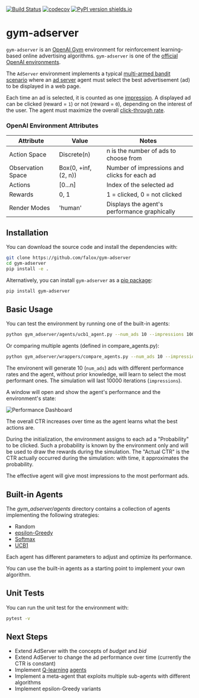 [![Build Status](https://travis-ci.com/falox/gym-adserver.svg?branch=master)](https://travis-ci.com/falox/gym-adserver)
[![codecov](https://codecov.io/gh/falox/gym-adserver/branch/master/graph/badge.svg)](https://codecov.io/gh/falox/gym-adserver)
[![PyPI version shields.io](https://img.shields.io/pypi/v/gym-adserver.svg)](https://pypi.python.org/pypi/gym-adserver/)

# gym-adserver

`gym-adserver` is an [OpenAI Gym](https://github.com/openai/gym) environment for reinforcement learning-based online advertising algorithms. `gym-adserver` is one of the [official OpenAI environments](https://www.gymlibrary.dev/environments/third_party_environments/).

The `AdServer` environment implements a typical [multi-armed bandit scenario](https://en.wikipedia.org/wiki/Multi-armed_bandit) where an [ad server](https://en.wikipedia.org/wiki/Ad_serving) agent must select the best advertisement (ad) to be displayed in a web page.

Each time an ad is selected, it is counted as one [impression](https://en.wikipedia.org/wiki/Impression_(online_media)). A displayed ad can be clicked (reward = `1`) or not (reward = `0`), depending on the interest of the user. The agent must maximize the overall [click-through rate](https://en.wikipedia.org/wiki/Click-through_rate).

### OpenAI Environment Attributes

| Attribute | Value | Notes
|--|--|--|
| Action Space | Discrete(n) |  n is the number of ads to choose from
| Observation Space| Box(0, +inf, (2, n)) | Number of impressions and clicks for each ad
| Actions | [0...n] | Index of the selected ad
| Rewards | 0, 1 | 1 = clicked, 0 = not clicked
| Render Modes | 'human' | Displays the agent's performance graphically

## Installation

You can download the source code and install the dependencies with:

```bash
git clone https://github.com/falox/gym-adserver
cd gym-adserver
pip install -e .
```

Alternatively, you can install `gym-adserver` as a [pip package](https://pypi.org/project/gym-adserver/):

```bash
pip install gym-adserver
```

## Basic Usage

You can test the environment by running one of the built-in agents:

```bash
python gym_adserver/agents/ucb1_agent.py --num_ads 10 --impressions 10000
```

Or comparing multiple agents (defined in compare_agents.py):

```bash
python gym_adserver/wrappers/compare_agents.py --num_ads 10 --impressions 10000
```

The environent will generate 10 (`num_ads`) ads with different performance rates and the agent, without prior knowledge, will learn to select the most performant ones. The simulation will last 10000 iterations (`impressions`).

A window will open and show the agent's performance and the environment's state:

![Performance Dashboard](https://raw.githubusercontent.com/falox/gym-adserver/master/docs/ucb1.png)

The overall CTR increases over time as the agent learns what the best actions are.

During the initialization, the environment assigns to each ad a "Probability" to be clicked. Such a probability is known by the environment only and will be used to draw the rewards during the simulation. The "Actual CTR" is the CTR actually occurred during the simulation: with time, it approximates the probability.

The effective agent will give most impressions to the most performant ads.

## Built-in Agents

The _gym_adserver/agents_ directory contains a collection of agents implementing the following strategies:

- Random
- [epsilon-Greedy](https://en.wikipedia.org/wiki/Multi-armed_bandit#Semi-uniform_strategies)
- [Softmax](https://en.wikipedia.org/wiki/Softmax_function#Reinforcement_learning)
- [UCB1](https://en.wikipedia.org/wiki/Monte_Carlo_tree_search#Exploration_and_exploitation)

Each agent has different parameters to adjust and optimize its performance.

You can use the built-in agents as a starting point to implement your own algorithm.

## Unit Tests

You can run the unit test for the environment with:

```bash
pytest -v
```

## Next Steps

- Extend AdServer with the concepts of _budget_ and _bid_
- Extend AdServer to change the ad performance over time (currently the CTR is constant)
- Implement [Q-learning](https://en.wikipedia.org/wiki/Q-learning) [agents](https://medium.com/swlh/introduction-to-q-learning-with-openai-gym-2d794da10f3d)
- Implement a meta-agent that exploits multiple sub-agents with different algorithms
- Implement epsilon-Greedy variants
